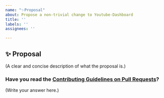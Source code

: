 ```yaml
---
name: "✨Proposal"
about: Propose a non-trivial change to Youtube-Dashboard
title: ''
labels: ''
assignees: ''

---
```


## ✨ Proposal

(A clear and concise description of what the proposal is.)

### Have you read the [Contributing Guidelines on Pull Requests](https://github.com/shriyaMadan/Youtube-Dashboard/blob/master/CONTRIBUTING.md)?

(Write your answer here.)
